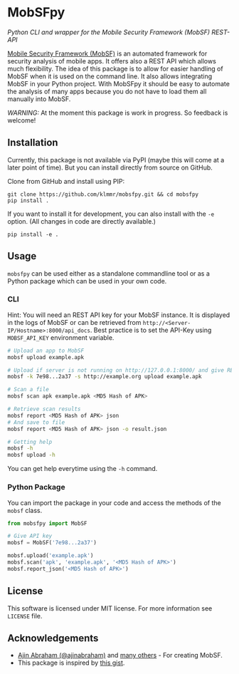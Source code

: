 # MobSFpy

_Python CLI and wrapper for the Mobile Security Framework (MobSF) REST-API_ 

[Mobile Security Framework (MobSF)](https://github.com/MobSF/Mobile-Security-Framework-MobSF) is an automated framework
for security analysis of mobile apps.
It offers also a REST API which allows much flexibility.
The idea of this package is to allow for easier handling of MobSF when it is used on the command line.
It also allows integrating MobSF in your Python project.
With MobSFpy it should be easy to automate the analysis of many apps because you do not have to load them all manually
into MobSF. 


_WARNING:_ At the moment this package is work in progress.
So feedback is welcome!

## Installation

Currently, this package is not available via PyPI (maybe this will come at a later point of time).
But you can install directly from source on GitHub.  

Clone from GitHub and install using PIP:

    git clone https://github.com/klmmr/mobsfpy.git && cd mobsfpy
    pip install .
    
If you want to install it for development, you can also install with the `-e` option. 
(All changes in code are directly available.)

    pip install -e .

## Usage

`mobsfpy` can be used either as a standalone commandline tool or as a Python package which can be used in your own code.

### CLI

Hint: You will need an REST API key for your MobSF instance.
It is displayed in the logs of MobSF or can be retrieved from `http://<Server-IP/Hostname>:8000/api_docs`.
Best practice is to set the API-Key using `MOBSF_API_KEY` environment variable.



```bash
# Upload an app to MobSF
mobsf upload example.apk

# Upload if server is not running on http://127.0.0.1:8000/ and give REST API key explicit
mobsf -k 7e98...2a37 -s http://example.org upload example.apk

# Scan a file
mobsf scan apk example.apk <MD5 Hash of APK>

# Retrieve scan results
mobsf report <MD5 Hash of APK> json
# And save to file
mobsf report <MD5 Hash of APK> json -o result.json

# Getting help
mobsf -h
mobsf upload -h
```

You can get help everytime using the `-h` command.

### Python Package

You can import the package in your code and access the methods of the `mobsf` class.

```python
from mobsfpy import MobSF

# Give API key
mobsf = MobSF('7e98...2a37')

mobsf.upload('example.apk')
mobsf.scan('apk', 'example.apk', '<MD5 Hash of APK>')
mobsf.report_json('<MD5 Hash of APK>')
```

## License

This software is licensed under MIT license. For more information see `LICENSE` file.

## Acknowledgements

* [Ajin Abraham (@ajinabraham)](https://github.com/ajinabraham) and [many others](https://github.com/MobSF/Mobile-Security-Framework-MobSF#honorable-contributors) - For creating MobSF.
* This package is inspired by [this gist](https://gist.github.com/ajinabraham/0f5de3b0c7b7d3665e54740b9f536d81).
